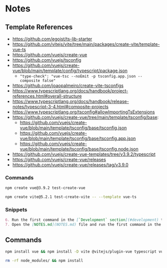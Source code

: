 # Notes

## Template References

- https://github.com/egoist/ts-lib-starter
- https://github.com/vitejs/vite/tree/main/packages/create-vite/template-vue-ts
- https://github.com/vuejs/create-vue
- https://github.com/vuejs/tsconfig
- https://github.com/vuejs/create-vue/blob/main/template/config/typescript/package.json
  - `"type-check": "vue-tsc --noEmit -p tsconfig.app.json --composite false"`
- https://github.com/joaopalmeiro/create-vite-tsconfigs
- https://www.typescriptlang.org/docs/handbook/project-references.html#overall-structure
- https://www.typescriptlang.org/docs/handbook/release-notes/typescript-3-4.html#composite-projects
- https://www.typescriptlang.org/tsconfig#allowImportingTsExtensions
- https://github.com/vuejs/create-vue/tree/main/template/tsconfig/base:
  - https://github.com/vuejs/create-vue/blob/main/template/tsconfig/base/tsconfig.json
  - https://github.com/vuejs/create-vue/blob/main/template/tsconfig/base/tsconfig.app.json
  - https://github.com/vuejs/create-vue/blob/main/template/tsconfig/base/tsconfig.node.json
- https://github.com/vuejs/create-vue-templates/tree/v3.9.2/typescript
- https://github.com/vuejs/create-vue/releases
- https://github.com/vuejs/create-vue/releases/tag/v3.9.0

### Commands

```bash
npm create vue@3.9.2 test-create-vue
```

```bash
npm create vite@5.2.1 test-create-vite -- --template vue-ts
```

### Snippets

```markdown
6. Run the first command in the [`Development` section](#development) to install [Node.js](https://nodejs.org/en).
7. Open the [NOTES.md](NOTES.md) file and run the first command in the [`Commands` section](NOTES.md#commands) to install the base packages.
```

## Commands

```bash
npm install vue && npm install -D vite @vitejs/plugin-vue typescript vue-tsc create-vite-tsconfigs sort-package-json npm-run-all2 prettier
```

```bash
rm -rf node_modules/ && npm install
```
